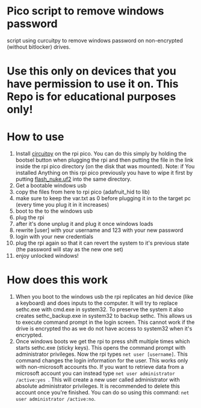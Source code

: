 # Pico script to remove windows password
script using curcuitpy to remove windows password on non-encrypted (without bitlocker) drives.
# Use this only on devices that you have permission to use it on. This Repo is for educational purposes only!
# How to use
1. Install [circuitpy](https://circuitpython.org/board/raspberry_pi_pico/) on the rpi pico. You can do this simply by holding the bootsel button when plugging the rpi and then putting the file in the link inside the rpi pico directory (on the disk that was mounted). Note: if You installed Anything on this rpi pico previously you have to wipe it first by putting [flash_nuke.uf2](https://github.com/dwelch67/raspberrypi-pico/raw/main/flash_nuke.uf2) into the same directory.
2. Get a bootable windows usb
3. copy the files from here to rpi pico (adafruit_hid to lib)
4. make sure to keep the var.txt as 0 before plugging it in to the target pc (every time you plug it in it increases)
5. boot to the to the windows usb
6. plug the rpi
7. after it's done unplug it and plug it once windows loads
9. rewrite [user] with your username and 123 with your new password
10. login with your new credentials
11. plug the rpi again so that it can revert the system to it's previous state (the password will stay as the new one set)
12. enjoy unlocked windows!
# How does this work
1. When you boot to the windows usb the rpi replicates an hid device (like a keyboard) and does inputs to the computer. It will try to replace sethc.exe with cmd.exe in system32. To preserve the system it also creates sethc_backup.exe in system32 to backup sethc. This allows us to execute command prompt in the login screen. This cannot work if the drive is encrypted tho as we do not have access to system32 when it's encrypted.
2. Once windows boots we get the rpi to press shift multiple times which starts sethc.exe (sticky keys). This opens the command prompt with administrator privileges. Now the rpi types ```net user [username]```. This command changes the login information for the user. This works only with non-microsoft accounts tho. If you want to retrieve data from a microsoft account you can instead type ```net user administrator /active:yes ```. This will create a new user called administrator with absolute administrator privileges. It is recommended to delete this account once you're finished. You can do so using this command: ```net user administrator /active:no```.

